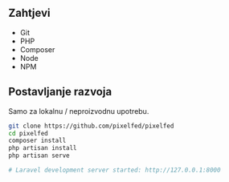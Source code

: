 ## Zahtjevi
- Git
- PHP
- Composer
- Node
- NPM

## Postavljanje razvoja
Samo za lokalnu / neproizvodnu upotrebu.
```bash
git clone https://github.com/pixelfed/pixelfed
cd pixelfed
composer install
php artisan install
php artisan serve

# Laravel development server started: http://127.0.0.1:8000
```
